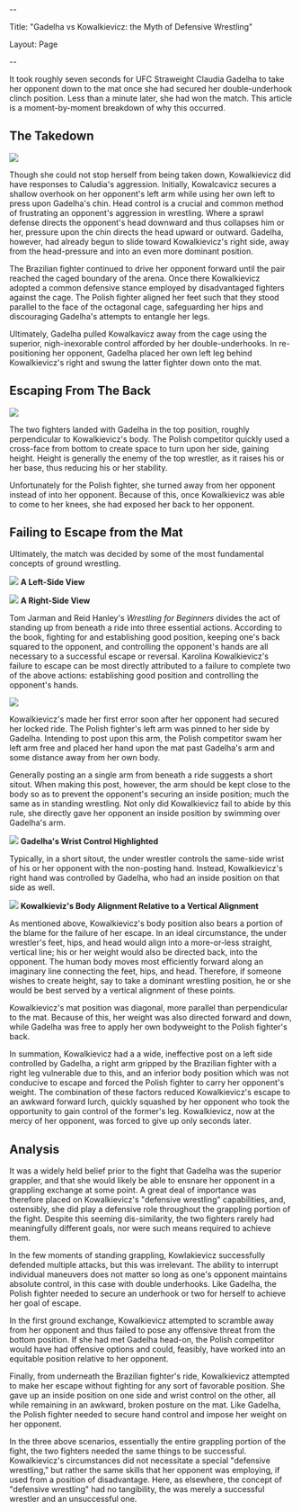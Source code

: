 --

Title: "Gadelha vs Kowalkievicz: the Myth of Defensive Wrestling"

Layout: Page

--

It took roughly seven seconds for UFC Straweight Claudia Gadelha to take her opponent down to the mat once she had secured her double-underhook clinch position.  Less than a minute later, she had won the match. This article is a moment-by-moment breakdown of why this occurred. 

The Takedown
--




![](http://i.imgur.com/vW4nnbY.gif?1)

Though she could not stop herself from being taken down, Kowalkievicz did have responses to Caludia's aggression.  Initially, Kowalcavicz secures a shallow overhook on her opponent's left arm while using her own left to press upon Gadelha's chin.  Head control is a crucial and common method of frustrating an opponent's aggression in wrestling.  Where a sprawl defense directs the opponent's head downward and thus collapses him or her, pressure upon the chin directs the head upward or outward.  Gadelha, however, had already begun to slide toward Kowalkievicz's right side, away from the head-pressure and into an even more dominant position.


The Brazilian fighter continued to drive her opponent forward until the pair reached the caged boundary of the arena.  Once there Kowalkievicz adopted a common defensive stance employed by disadvantaged fighters against the cage.  The Polish fighter aligned her feet such that they stood parallel to the face of the octagonal cage, safeguarding her hips and discouraging Gadelha's attempts to entangle her legs.  

Ultimately, Gadelha pulled Kowalkavicz away from the cage using the superior, nigh-inexorable control afforded by her double-underhooks.  In re-positioning her opponent, Gadelha placed her own left leg behind Kowalkievicz's right and swung the latter fighter down onto the mat.


Escaping From The Back
--


![](http://i.imgur.com/Mg0qPdY.png)


The two fighters landed with Gadelha in the top position, roughly perpendicular to Kowalkievicz's body.  The Polish competitor quickly used a cross-face from bottom to create space to turn upon her side, gaining height.  Height is generally the enemy of the top wrestler, as it raises his or her base, thus reducing his or her stability.

Unfortunately for the Polish fighter, she turned away from her opponent instead of into her opponent.  Because of this, once Kowalkievicz was able to come to her knees, she had exposed her back to her opponent.

Failing to Escape from the Mat
--

Ultimately, the match was decided by some of the most fundamental concepts of ground wrestling.


![](http://i.imgur.com/tGcVvXa.png) **A Left-Side View**


![](http://i.imgur.com/98ZVSis.png?1) **A Right-Side View**


Tom Jarman and Reid Hanley's *Wrestling for Beginners* divides the act of standing up from beneath a ride into three essential actions.  According to the book, fighting for and establishing good position, keeping one's back squared to the opponent, and controlling the opponent's hands are all necessary to a successful escape or reversal. Karolina Kowalkievicz's failure to escape can be most directly attributed to a failure to complete two of the above actions: establishing good position and controlling the opponent's hands.


![](http://i.imgur.com/P2NqWsh.gif) 


Kowalkievicz's made her first error soon after her opponent had secured her locked ride. The Polish fighter's left arm was pinned to her side by Gadelha. Intending to post upon this arm, the Polish competitor swam her left arm free and placed her hand upon the mat past Gadelha's arm and some distance away from her own body.



Generally posting an a single arm from beneath a ride suggests a short sitout.  When making this post, however, the arm should be kept close to the body so as to prevent the opponent's securing an inside position; much the same as in standing wrestling.  Not only did Kowalkievicz fail to abide by this rule, she directly gave her opponent an inside position by swimming over Gadelha's arm.


![](http://i.imgur.com/tK9bIof.png?1) **Gadelha's Wrist Control Highlighted**


Typically, in a short sitout, the under wrestler controls the same-side wrist of his or her opponent with the non-posting hand.  Instead, Kowalkievicz's right hand was controlled by Gadelha, who had an inside position on that side as well.

![](http://i.imgur.com/i6jndOs.png?1) **Kowalkieviz's Body Alignment Relative to a Vertical Alignment**

As mentioned above, Kowalkievicz's body position also bears a portion of the blame for the failure of her escape.  In an ideal circumstance, the under wrestler's feet, hips, and head would align into a more-or-less straight, vertical line; his or her weight would also be directed back, into the opponent.  The human body moves most efficiently forward along an imaginary line connecting the feet, hips, and head. Therefore, if someone wishes to create height, say to take a dominant wrestling position, he or she would be best served by a vertical alignment of these points. 


Kowalkievicz's mat position was diagonal, more parallel than perpendicular to the mat. Because of this, her weight was also directed forward and down, while Gadelha was free to apply her own bodyweight to the Polish fighter's back.


In summation, Kowalkievicz had a a wide, ineffective post on a left side controlled by Gadelha, a right arm gripped by the Brazilian fighter with a right leg vulnerable due to this, and an inferior body position which was not conducive to escape and forced the Polish fighter to carry her opponent's weight.  The combination of these factors reduced Kowalkievicz's escape to an awkward forward lurch, quickly squashed by her opponent who took the opportunity to gain control of the former's leg.  Kowalkievicz, now at the mercy of her opponent, was forced to give up only seconds later.

Analysis
--


It was a widely held belief prior to the fight that Gadelha was the superior grappler, and that she would likely be able to ensnare her opponent in a grappling exchange at some point.  A great deal of importance was therefore placed on Kowalkievicz's "defensive wrestling" capabilities, and, ostensibly, she did play a defensive role throughout the grappling portion of the fight.  Despite this seeming dis-similarity, the two fighters rarely had meaningfully different goals, nor were such means required to achieve them.


In the few moments of standing grappling, Kowlakievicz successfully defended multiple attacks, but this was irrelevant.  The ability to interrupt individual maneuvers does not matter so long as one's opponent maintains absolute control, in this case with double underhooks.  Like Gadelha, the Polish fighter needed to secure an underhook or two for herself to achieve her goal of escape.


In the first ground exchange, Kowalkievicz attempted to scramble away from her opponent and thus failed to pose any offensive threat from the bottom position.  If she had met Gadelha head-on, the Polish competitor would have had offensive options and could, feasibly, have worked into an equitable position relative to her opponent.


Finally, from underneath the Brazilian fighter's ride, Kowalkievicz attempted to make her escape without fighting for any sort of favorable position.  She gave up an inside position on one side and wrist control on the other, all while remaining in an awkward, broken posture on the mat. Like Gadelha, the Polish fighter needed to secure hand control and impose her weight on her opponent.


In the three above scenarios, essentially the entire grappling portion of the fight, the two fighters needed the same things to be successful.  Kowalkievicz's circumstances did not necessitate a special "defensive wrestling," but rather the same skills that her opponent was employing, if used from a position of disadvantage.  Here, as elsewhere, the concept of "defensive wrestling" had no tangibility, the was merely a successful wrestler and an unsuccessful one. 


